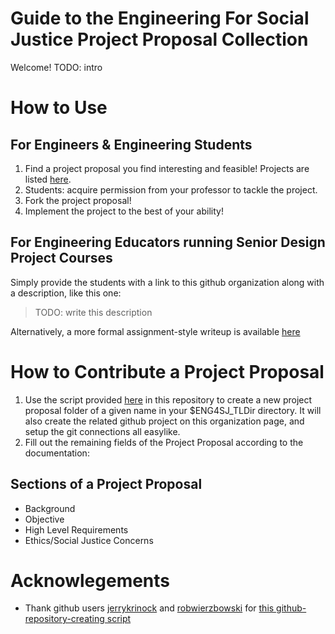 # Guide to the Engineering For Social Justice Project Proposal Collection

Welcome!
TODO: intro

# How to Use
## For Engineers & Engineering Students

1. Find a project proposal you find interesting and feasible! Projects are listed [here](https://github.com/Eng4SJ).
1. Students: acquire permission from your professor to tackle the project.
1. Fork the project proposal!
1. Implement the project to the best of your ability!

## For Engineering Educators running Senior Design Project Courses

Simply provide the students with a link to this github organization along with a description, like this one:

> TODO: write this description

Alternatively, a more formal assignment-style writeup is available [here](assignment_writeup.md)

# How to Contribute a Project Proposal

1. Use the script provided [here](gitcreate.sh) in this repository to create a new project proposal folder of a given name in your $ENG4SJ_TLDir directory. It will also create the related github project on this organization page, and setup the git connections all easylike.
1. Fill out the remaining fields of the Project Proposal according to the documentation:

## Sections of a Project Proposal
- Background
- Objective
- High Level Requirements
- Ethics/Social Justice Concerns

# Acknowlegements
- Thank github users [jerrykrinock](https://gist.github.com/jerrykrinock) and [robwierzbowski](https://gist.github.com/robwierzbowski) for [this github-repository-creating script](https://gist.github.com/jerrykrinock/6618003 "gitcreate.sh")
